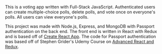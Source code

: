 This is a voting app written with Full-Stack JavaScript. Authenticated users can create multiple-choice polls, delete polls, and vote once on everyone's polls. All users can view everyone's polls.

This project was made with Node.js, Express, and MongoDB with Passport authentication on the back end. The front end is written in React with Redux and is based off of [Create React App](https://github.com/facebookincubator/create-react-app). The code for Passport authentication was based off of Stephen Grider's Udemy Course on [Advanced React and Redux](https://www.udemy.com/react-redux-tutorial/).

